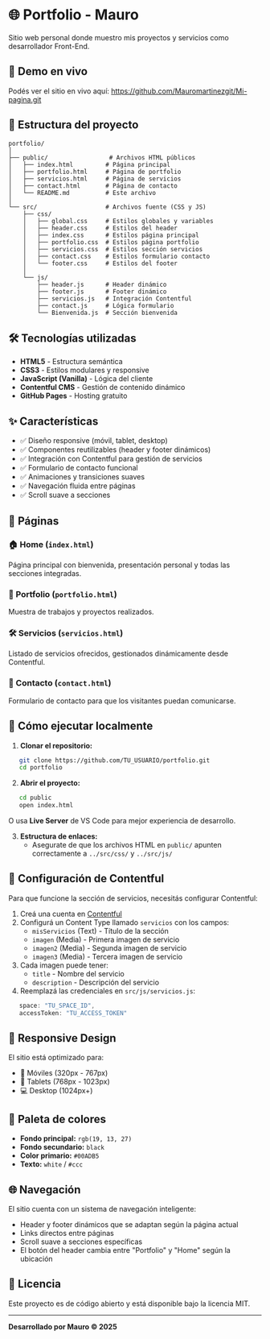 # 🌐 Portfolio - Mauro

Sitio web personal donde muestro mis proyectos y servicios como desarrollador Front-End.

## 🚀 Demo en vivo

Podés ver el sitio en vivo aquí: https://github.com/Mauromartinezgit/Mi-pagina.git

## 📂 Estructura del proyecto
```
portfolio/
│
├── public/                 # Archivos HTML públicos
│   ├── index.html         # Página principal
│   ├── portfolio.html     # Página de portfolio
│   ├── servicios.html     # Página de servicios
│   ├── contact.html       # Página de contacto
│   └── README.md          # Este archivo
│
└── src/                   # Archivos fuente (CSS y JS)
    ├── css/
    │   ├── global.css     # Estilos globales y variables
    │   ├── header.css     # Estilos del header
    │   ├── index.css      # Estilos página principal
    │   ├── portfolio.css  # Estilos página portfolio
    │   ├── servicios.css  # Estilos sección servicios
    │   ├── contact.css    # Estilos formulario contacto
    │   └── footer.css     # Estilos del footer
    │
    └── js/
        ├── header.js      # Header dinámico
        ├── footer.js      # Footer dinámico
        ├── servicios.js   # Integración Contentful
        ├── contact.js     # Lógica formulario
        └── Bienvenida.js  # Sección bienvenida
```

## 🛠️ Tecnologías utilizadas

- **HTML5** - Estructura semántica
- **CSS3** - Estilos modulares y responsive
- **JavaScript (Vanilla)** - Lógica del cliente
- **Contentful CMS** - Gestión de contenido dinámico
- **GitHub Pages** - Hosting gratuito

## ✨ Características

- ✅ Diseño responsive (móvil, tablet, desktop)
- ✅ Componentes reutilizables (header y footer dinámicos)
- ✅ Integración con Contentful para gestión de servicios
- ✅ Formulario de contacto funcional
- ✅ Animaciones y transiciones suaves
- ✅ Navegación fluida entre páginas
- ✅ Scroll suave a secciones

## 📄 Páginas

### 🏠 Home (`index.html`)
Página principal con bienvenida, presentación personal y todas las secciones integradas.

### 💼 Portfolio (`portfolio.html`)
Muestra de trabajos y proyectos realizados.

### 🛠️ Servicios (`servicios.html`)
Listado de servicios ofrecidos, gestionados dinámicamente desde Contentful.

### 📧 Contacto (`contact.html`)
Formulario de contacto para que los visitantes puedan comunicarse.

## 🚀 Cómo ejecutar localmente

1. **Clonar el repositorio:**
```bash
   git clone https://github.com/TU_USUARIO/portfolio.git
   cd portfolio
```

2. **Abrir el proyecto:**
```bash
   cd public
   open index.html
```
   O usa **Live Server** de VS Code para mejor experiencia de desarrollo.

3. **Estructura de enlaces:**
   - Asegurate de que los archivos HTML en `public/` apunten correctamente a `../src/css/` y `../src/js/`

## 🔧 Configuración de Contentful

Para que funcione la sección de servicios, necesitás configurar Contentful:

1. Creá una cuenta en [Contentful](https://www.contentful.com/)
2. Configurá un Content Type llamado `servicios` con los campos:
   - `misServicios` (Text) - Título de la sección
   - `imagen` (Media) - Primera imagen de servicio
   - `imagen2` (Media) - Segunda imagen de servicio
   - `imagen3` (Media) - Tercera imagen de servicio
3. Cada imagen puede tener:
   - `title` - Nombre del servicio
   - `description` - Descripción del servicio
4. Reemplazá las credenciales en `src/js/servicios.js`:
```javascript
   space: "TU_SPACE_ID",
   accessToken: "TU_ACCESS_TOKEN"
```

## 📱 Responsive Design

El sitio está optimizado para:
- 📱 Móviles (320px - 767px)
- 📱 Tablets (768px - 1023px)
- 💻 Desktop (1024px+)

## 🎨 Paleta de colores

- **Fondo principal:** `rgb(19, 13, 27)`
- **Fondo secundario:** `black`
- **Color primario:** `#00ADB5`
- **Texto:** `white` / `#ccc`

## 🌐 Navegación

El sitio cuenta con un sistema de navegación inteligente:
- Header y footer dinámicos que se adaptan según la página actual
- Links directos entre páginas
- Scroll suave a secciones específicas
- El botón del header cambia entre "Portfolio" y "Home" según la ubicación

## 📄 Licencia

Este proyecto es de código abierto y está disponible bajo la licencia MIT.

---

**Desarrollado por Mauro © 2025**

